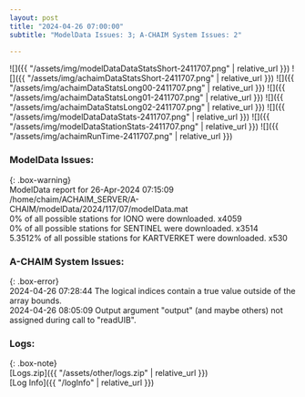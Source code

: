 ```yaml
---
layout: post
title: "2024-04-26 07:00:00"
subtitle: "ModelData Issues: 3; A-CHAIM System Issues: 2"

---
```


![]({{ "/assets/img/modelDataDataStatsShort-2411707.png" | relative_url }})
![]({{ "/assets/img/achaimDataStatsShort-2411707.png" | relative_url }})
![]({{ "/assets/img/achaimDataStatsLong00-2411707.png" | relative_url }})
![]({{ "/assets/img/achaimDataStatsLong01-2411707.png" | relative_url }})
![]({{ "/assets/img/achaimDataStatsLong02-2411707.png" | relative_url }})
![]({{ "/assets/img/modelDataDataStats-2411707.png" | relative_url }})
![]({{ "/assets/img/modelDataStationStats-2411707.png" | relative_url }})
![]({{ "/assets/img/achaimRunTime-2411707.png" | relative_url }})


### ModelData Issues:  
  
{: .box-warning}  
 ModelData report for 26-Apr-2024 07:15:09   
 /home/chaim/ACHAIM_SERVER/A-CHAIM/modelData/2024/117/07/modelData.mat   
 0% of all possible stations for IONO were downloaded. x4059   
 0% of all possible stations for SENTINEL were downloaded. x3514   
 5.3512% of all possible stations for KARTVERKET were downloaded. x530   
  
### A-CHAIM System Issues:  
  
{: .box-error}  
2024-04-26 07:28:44 The logical indices contain a true value outside of the array bounds.  
2024-04-26 08:05:09 Output argument "output" (and maybe others) not assigned during call to "readUIB".  

### Logs:  
  
{: .box-note}  
[Logs.zip]({{ "/assets/other/logs.zip" | relative_url }})  
[Log Info]({{ "/logInfo" | relative_url }})  

